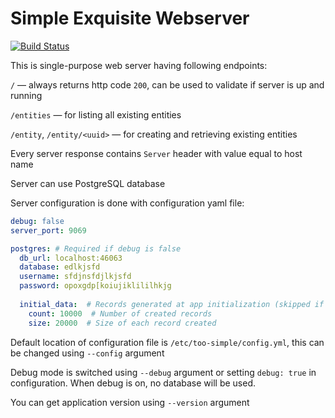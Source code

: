 # Simple Exquisite Webserver
[![Build Status](https://travis-ci.org/opentelekomcloud-infra/simple-exquisite-webserver.svg?branch=master)](https://travis-ci.org/opentelekomcloud-infra/simple-exquisite-webserver)

This is single-purpose web server having following endpoints:

`/` — always returns http code `200`, can be used to validate if server is up and running

`/entities` — for listing all existing entities

`/entity`, `/entity/<uuid>` — for creating and retrieving existing entities

Every server response contains `Server` header with value equal to host name 

Server can use PostgreSQL database

Server configuration is done with configuration yaml file:
```yaml
debug: false
server_port: 9069

postgres: # Required if debug is false
  db_url: localhost:46063
  database: edlkjsfd
  username: sfdjnsfdjlkjsfd
  password: opoxgdp[koiujiklililhkjg
  
  initial_data:  # Records generated at app initialization (skipped if missing)
    count: 10000  # Number of created records
    size: 20000  # Size of each record created
```

Default location of configuration file is `/etc/too-simple/config.yml`,
this can be changed using `--config` argument 

Debug mode is switched using `--debug` argument or setting `debug: true` in configuration.
When debug is on, no database will be used.

You can get application version using `--version` argument
